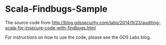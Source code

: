 Scala-Findbugs-Sample
=====================

The source code from
http://blog.gdssecurity.com/labs/2014/9/23/auditing-scala-for-insecure-code-with-findbugs.html

For instructions on how to use the code, please see the GDS Labs blog.

